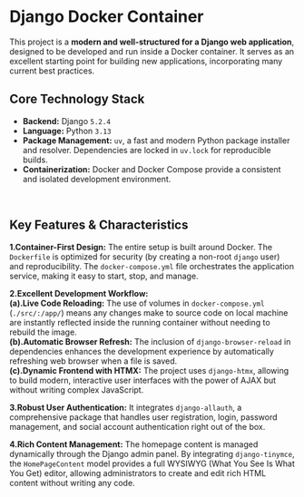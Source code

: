 # Django Docker Container

This project is a **modern and well-structured for a Django web application**, designed to be developed and run inside a Docker container. It serves as an excellent starting point for building new applications, incorporating many current best practices.
<br>

## Core Technology Stack

* **Backend:** Django `5.2.4`
* **Language:** Python `3.13`
* **Package Management:** `uv`, a fast and modern Python package installer and resolver. Dependencies are locked in `uv.lock` for reproducible builds.
* **Containerization:** Docker and Docker Compose provide a consistent and isolated development environment.

<br>

## Key Features & Characteristics

**1.Container-First Design:** The entire setup is built around Docker. The `Dockerfile` is optimized for security (by creating a non-root `django` user) and reproducibility. The `docker-compose.yml` file orchestrates the application service, making it easy to start, stop, and manage.

**2.Excellent Development Workflow:**<br>
    **(a).Live Code Reloading:** The use of volumes in `docker-compose.yml` (`./src/:/app/`) means any changes make to source code on local machine are instantly reflected inside the running container without needing to rebuild the image.<br>
    **(b).Automatic Browser Refresh:** The inclusion of `django-browser-reload` in dependencies enhances the development experience by automatically refreshing web browser when a file is saved.<br>
    **(c).Dynamic Frontend with HTMX:** The project uses `django-htmx`, allowing to build modern, interactive user interfaces with the power of AJAX but without writing complex JavaScript.

**3.Robust User Authentication:** It integrates `django-allauth`, a comprehensive package that handles user registration, login, password management, and social account authentication right out of the box.

**4.Rich Content Management:** The homepage content is managed dynamically through the Django admin panel. By integrating `django-tinymce`, the `HomePageContent` model provides a full WYSIWYG (What You See Is What You Get) editor, allowing administrators to create and edit rich HTML content without writing any code.

